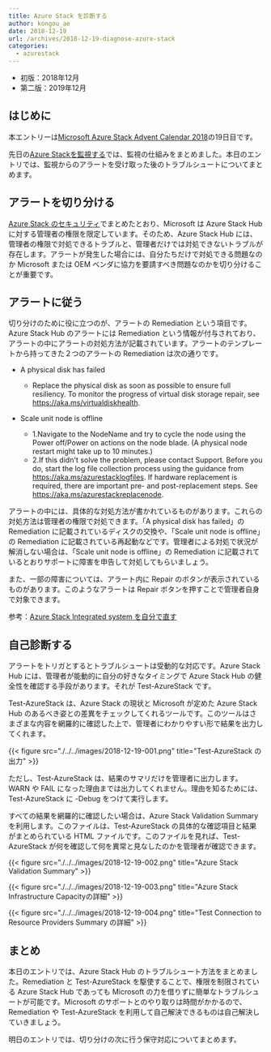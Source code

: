 ```yaml
---
title: Azure Stack を診断する
author: kongou_ae
date: 2018-12-19
url: /archives/2018-12-19-diagnose-azure-stack
categories:
  - azurestack
---
```


- 初版：2018年12月
- 第二版：2019年12月

## はじめに

本エントリーは[Microsoft Azure Stack Advent Calendar 2018](https://qiita.com/advent-calendar/2018/azure-stack)の19日目です。

先日の[Azure Stackを監視する](https://aimless.jp/blog/archives/2018-12-18-monitering-azure-stack)では、監視の仕組みをまとめました。本日のエントリでは、監視からのアラートを受け取った後のトラブルシュートについてまとめます。

## アラートを切り分ける

[Azure Stack のセキュリティ](https://aimless.jp/blog/archives/2018-12-11-security-of-azurestack/)でまとめたとおり、Microsoft は Azure Stack Hub に対する管理者の権限を限定しています。そのため、Azure Stack Hub には、管理者の権限で対処できるトラブルと、管理者だけでは対処できないトラブルが存在します。アラートが発生した場合には、自分たちだけで対処できる問題なのか Microsoft または OEM ベンダに協力を要請すべき問題なのかを切り分けることが重要です。

## アラートに従う

切り分けのために役に立つのが、アラートの Remediation という項目です。Azure Stack Hub のアラートには Remediation という情報が付与されており、アラートの中にアラートの対処方法が記載されています。アラートのテンプレートから持ってきた２つのアラートの Remediation は次の通りです。

- A physical disk has failed
  - Replace the physical disk as soon as possible to ensure full resiliency. To monitor the progress of virtual disk storage repair, see https://aka.ms/virtualdiskhealth.

- Scale unit node is offline
  - 1.Navigate to the NodeName and try to cycle the node using the Power off/Power on actions on the node blade. (A physical node restart might take up to 10 minutes.)
  - 2.If this didn't solve the problem, please contact Support. Before you do, start the log file collection process using the guidance from https://aka.ms/azurestacklogfiles. If hardware replacement is required, there are important pre- and post-replacement steps. See https://aka.ms/azurestackreplacenode.

アラートの中には、具体的な対処方法が書かれているものがあります。これらの対処方法は管理者の権限で対処できます。「A physical disk has failed」のRemediation に記載されているディスクの交換や、「Scale unit node is offline」の Remediation に記載されている再起動などです。管理者による対処で状況が解消しない場合は、「Scale unit node is offline」の Remediation に記載されているとおりサポートに障害を申告して対処してもらいましょう。

また、一部の障害については、アラート内に Repair のボタンが表示されているものがあります。このようなアラートは Repair ボタンを押すことで管理者自身で対象できます。

参考：[Azure Stack Integrated system を自分で直す](https://aimless.jp/blog/archives/2019/04/repair-azurestack-myself/)

## 自己診断する

アラートをトリガとするとトラブルシュートは受動的な対応です。Azure Stack Hub には、管理者が能動的に自分の好きなタイミングで Azure Stack Hub の健全性を確認する手段があります。それが Test-AzureStack です。

Test-AzureStack は、Azure Stack の現状と Microsoft が定めた Azure Stack Hub のあるべき姿との差異をチェックしてくれるツールです。このツールはさまざまな内容を網羅的に確認した上で、管理者にわかりやすい形で結果を出力してくれます。

{{< figure src="./../../images/2018-12-19-001.png" title="Test-AzureStack の出力" >}}

ただし、Test-AzureStack は、結果のサマリだけを管理者に出力します。WARN や FAIL になった理由までは出力してくれません。理由を知るためには、Test-AzureStack に -Debug をつけて実行します。

すべての結果を網羅的に確認したい場合は、Azure Stack Validation Summary を利用します。このファイルは、Test-AzureStack の具体的な確認項目と結果がまとめられている HTML ファイルです。このファイルを見れば、Test-AzureStack が何を確認して何を異常と見なしたのかを管理者が確認できます。

{{< figure src="./../../images/2018-12-19-002.png" title="Azure Stack Validation Summary" >}}

{{< figure src="./../../images/2018-12-19-003.png" title="Azure Stack Infrastructure Capacityの詳細" >}}

{{< figure src="./../../images/2018-12-19-004.png" title="Test Connection to Resource Providers Summary の詳細" >}}

## まとめ

本日のエントリでは、Azure Stack Hub のトラブルシュート方法をまとめました。Remediation と Test-AzureStack を駆使することで、権限を制限されている Azure Stack Hub であっても Microsoft の力を借りずに簡単なトラブルシュートが可能です。Microsoft のサポートとのやり取りは時間がかかるので、Remediation や Test-AzureStack を利用して自己解決できるものは自己解決していきましょう。

明日のエントリでは、切り分けの次に行う保守対応についてまとめます。
